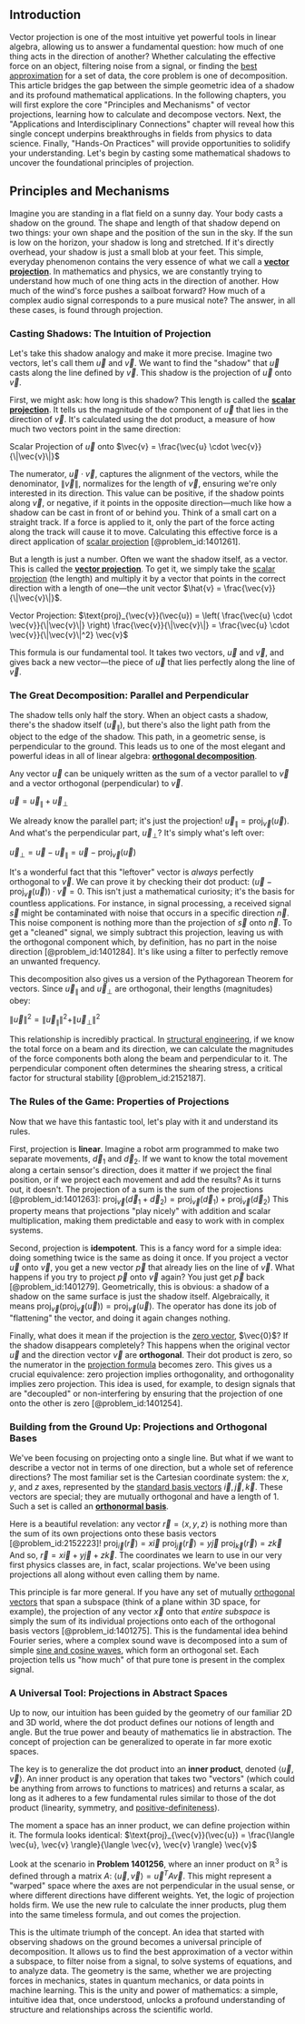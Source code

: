 ## Introduction
Vector projection is one of the most intuitive yet powerful tools in linear algebra, allowing us to answer a fundamental question: how much of one thing acts in the direction of another? Whether calculating the effective force on an object, filtering noise from a signal, or finding the [best approximation](@article_id:267886) for a set of data, the core problem is one of decomposition. This article bridges the gap between the simple geometric idea of a shadow and its profound mathematical applications. In the following chapters, you will first explore the core "Principles and Mechanisms" of vector projections, learning how to calculate and decompose vectors. Next, the "Applications and Interdisciplinary Connections" chapter will reveal how this single concept underpins breakthroughs in fields from physics to data science. Finally, "Hands-On Practices" will provide opportunities to solidify your understanding. Let's begin by casting some mathematical shadows to uncover the foundational principles of projection.

## Principles and Mechanisms

Imagine you are standing in a flat field on a sunny day. Your body casts a shadow on the ground. The shape and length of that shadow depend on two things: your own shape and the position of the sun in the sky. If the sun is low on the horizon, your shadow is long and stretched. If it's directly overhead, your shadow is just a small blob at your feet. This simple, everyday phenomenon contains the very essence of what we call a **[vector projection](@article_id:146552)**. In mathematics and physics, we are constantly trying to understand how much of one thing acts in the direction of another. How much of the wind's force pushes a sailboat forward? How much of a complex audio signal corresponds to a pure musical note? The answer, in all these cases, is found through projection.

### Casting Shadows: The Intuition of Projection

Let's take this shadow analogy and make it more precise. Imagine two vectors, let's call them $\vec{u}$ and $\vec{v}$. We want to find the "shadow" that $\vec{u}$ casts along the line defined by $\vec{v}$. This shadow is the projection of $\vec{u}$ onto $\vec{v}$.

First, we might ask: how long is this shadow? This length is called the **[scalar projection](@article_id:148329)**. It tells us the magnitude of the component of $\vec{u}$ that lies in the direction of $\vec{v}$. It's calculated using the dot product, a measure of how much two vectors point in the same direction:

Scalar Projection of $\vec{u}$ onto $\vec{v} = \frac{\vec{u} \cdot \vec{v}}{\|\vec{v}\|}$

The numerator, $\vec{u} \cdot \vec{v}$, captures the alignment of the vectors, while the denominator, $\|\vec{v}\|$, normalizes for the length of $\vec{v}$, ensuring we're only interested in its direction. This value can be positive, if the shadow points along $\vec{v}$, or negative, if it points in the opposite direction—much like how a shadow can be cast in front of or behind you. Think of a small cart on a straight track. If a force is applied to it, only the part of the force acting along the track will cause it to move. Calculating this effective force is a direct application of [scalar projection](@article_id:148329) [@problem_id:1401261].

But a length is just a number. Often we want the shadow itself, as a vector. This is called the **[vector projection](@article_id:146552)**. To get it, we simply take the [scalar projection](@article_id:148329) (the length) and multiply it by a vector that points in the correct direction with a length of one—the unit vector $\hat{v} = \frac{\vec{v}}{\|\vec{v}\|}$.

Vector Projection: $\text{proj}_{\vec{v}}(\vec{u}) = \left( \frac{\vec{u} \cdot \vec{v}}{\|\vec{v}\|} \right) \frac{\vec{v}}{\|\vec{v}\|} = \frac{\vec{u} \cdot \vec{v}}{\|\vec{v}\|^2} \vec{v}$

This formula is our fundamental tool. It takes two vectors, $\vec{u}$ and $\vec{v}$, and gives back a new vector—the piece of $\vec{u}$ that lies perfectly along the line of $\vec{v}$.

### The Great Decomposition: Parallel and Perpendicular

The shadow tells only half the story. When an object casts a shadow, there's the shadow itself ($\vec{u}_{\|}$), but there's also the light path from the object to the edge of the shadow. This path, in a geometric sense, is perpendicular to the ground. This leads us to one of the most elegant and powerful ideas in all of linear algebra: **[orthogonal decomposition](@article_id:147526)**.

Any vector $\vec{u}$ can be uniquely written as the sum of a vector parallel to $\vec{v}$ and a vector orthogonal (perpendicular) to $\vec{v}$.

$\vec{u} = \vec{u}_{\|} + \vec{u}_{\perp}$

We already know the parallel part; it's just the projection! $\vec{u}_{\|} = \text{proj}_{\vec{v}}(\vec{u})$. And what's the perpendicular part, $\vec{u}_{\perp}$? It's simply what's left over:

$\vec{u}_{\perp} = \vec{u} - \vec{u}_{\|} = \vec{u} - \text{proj}_{\vec{v}}(\vec{u})$

It's a wonderful fact that this "leftover" vector is *always* perfectly orthogonal to $\vec{v}$. We can prove it by checking their dot product: $(\vec{u} - \text{proj}_{\vec{v}}(\vec{u})) \cdot \vec{v} = 0$. This isn't just a mathematical curiosity; it's the basis for countless applications. For instance, in signal processing, a received signal $\vec{s}$ might be contaminated with noise that occurs in a specific direction $\vec{n}$. This noise component is nothing more than the projection of $\vec{s}$ onto $\vec{n}$. To get a "cleaned" signal, we simply subtract this projection, leaving us with the orthogonal component which, by definition, has no part in the noise direction [@problem_id:1401284]. It's like using a filter to perfectly remove an unwanted frequency.

This decomposition also gives us a version of the Pythagorean Theorem for vectors. Since $\vec{u}_{\|}$ and $\vec{u}_{\perp}$ are orthogonal, their lengths (magnitudes) obey:

$\|\vec{u}\|^2 = \|\vec{u}_{\|}\|^2 + \|\vec{u}_{\perp}\|^2$

This relationship is incredibly practical. In [structural engineering](@article_id:151779), if we know the total force on a beam and its direction, we can calculate the magnitudes of the force components both along the beam and perpendicular to it. The perpendicular component often determines the shearing stress, a critical factor for structural stability [@problem_id:2152187].

### The Rules of the Game: Properties of Projections

Now that we have this fantastic tool, let's play with it and understand its rules.

First, projection is **linear**. Imagine a robot arm programmed to make two separate movements, $\vec{d}_1$ and $\vec{d}_2$. If we want to know the total movement along a certain sensor's direction, does it matter if we project the final position, or if we project each movement and add the results? As it turns out, it doesn't. The projection of a sum is the sum of the projections [@problem_id:1401263]:
$\text{proj}_{\vec{v}}(\vec{d}_1 + \vec{d}_2) = \text{proj}_{\vec{v}}(\vec{d}_1) + \text{proj}_{\vec{v}}(\vec{d}_2)$
This property means that projections "play nicely" with addition and scalar multiplication, making them predictable and easy to work with in complex systems.

Second, projection is **idempotent**. This is a fancy word for a simple idea: doing something twice is the same as doing it once. If you project a vector $\vec{u}$ onto $\vec{v}$, you get a new vector $\vec{p}$ that already lies on the line of $\vec{v}$. What happens if you try to project $\vec{p}$ onto $\vec{v}$ again? You just get $\vec{p}$ back [@problem_id:1401279]. Geometrically, this is obvious: a shadow of a shadow on the same surface is just the shadow itself. Algebraically, it means $\text{proj}_{\vec{v}}(\text{proj}_{\vec{v}}(\vec{u})) = \text{proj}_{\vec{v}}(\vec{u})$. The operator has done its job of "flattening" the vector, and doing it again changes nothing.

Finally, what does it mean if the projection is the [zero vector](@article_id:155695), $\vec{0}$? If the shadow disappears completely? This happens when the original vector $\vec{u}$ and the direction vector $\vec{v}$ are **orthogonal**. Their dot product is zero, so the numerator in the [projection formula](@article_id:151670) becomes zero. This gives us a crucial equivalence: zero projection implies orthogonality, and orthogonality implies zero projection. This idea is used, for example, to design signals that are "decoupled" or non-interfering by ensuring that the projection of one onto the other is zero [@problem_id:1401254].

### Building from the Ground Up: Projections and Orthogonal Bases

We've been focusing on projecting onto a single line. But what if we want to describe a vector not in terms of one direction, but a whole set of reference directions? The most familiar set is the Cartesian coordinate system: the $x$, $y$, and $z$ axes, represented by the [standard basis vectors](@article_id:151923) $\vec{i}, \vec{j}, \vec{k}$. These vectors are special; they are mutually orthogonal and have a length of 1. Such a set is called an **[orthonormal basis](@article_id:147285)**.

Here is a beautiful revelation: any vector $\vec{r} = \langle x, y, z \rangle$ is nothing more than the sum of its own projections onto these basis vectors [@problem_id:2152223]!
$\text{proj}_{\vec{i}}(\vec{r}) = x\vec{i}$
$\text{proj}_{\vec{j}}(\vec{r}) = y\vec{j}$
$\text{proj}_{\vec{k}}(\vec{r}) = z\vec{k}$
And so, $\vec{r} = x\vec{i} + y\vec{j} + z\vec{k}$. The coordinates we learn to use in our very first physics classes are, in fact, scalar projections. We've been using projections all along without even calling them by name.

This principle is far more general. If you have any set of mutually [orthogonal vectors](@article_id:141732) that span a subspace (think of a plane within 3D space, for example), the projection of any vector $\vec{x}$ onto that *entire subspace* is simply the sum of its individual projections onto each of the orthogonal basis vectors [@problem_id:1401275]. This is the fundamental idea behind Fourier series, where a complex sound wave is decomposed into a sum of simple [sine and cosine waves](@article_id:180787), which form an orthogonal set. Each projection tells us "how much" of that pure tone is present in the complex signal.

### A Universal Tool: Projections in Abstract Spaces

Up to now, our intuition has been guided by the geometry of our familiar 2D and 3D world, where the dot product defines our notions of length and angle. But the true power and beauty of mathematics lie in abstraction. The concept of projection can be generalized to operate in far more exotic spaces.

The key is to generalize the dot product into an **inner product**, denoted $\langle \vec{u}, \vec{v} \rangle$. An inner product is any operation that takes two "vectors" (which could be anything from arrows to functions to matrices) and returns a scalar, as long as it adheres to a few fundamental rules similar to those of the dot product (linearity, symmetry, and [positive-definiteness](@article_id:149149)).

The moment a space has an inner product, we can define projection within it. The formula looks identical:
$\text{proj}_{\vec{v}}(\vec{u}) = \frac{\langle \vec{u}, \vec{v} \rangle}{\langle \vec{v}, \vec{v} \rangle} \vec{v}$

Look at the scenario in **Problem 1401256**, where an inner product on $\mathbb{R}^3$ is defined through a matrix $A$: $\langle \vec{u}, \vec{v} \rangle = \vec{u}^T A \vec{v}$. This might represent a "warped" space where the axes are not perpendicular in the usual sense, or where different directions have different weights. Yet, the logic of projection holds firm. We use the new rule to calculate the inner products, plug them into the same timeless formula, and out comes the projection.

This is the ultimate triumph of the concept. An idea that started with observing shadows on the ground becomes a universal principle of decomposition. It allows us to find the best approximation of a vector within a subspace, to filter noise from a signal, to solve systems of equations, and to analyze data. The geometry is the same, whether we are projecting forces in mechanics, states in quantum mechanics, or data points in machine learning. This is the unity and power of mathematics: a simple, intuitive idea that, once understood, unlocks a profound understanding of structure and relationships across the scientific world.